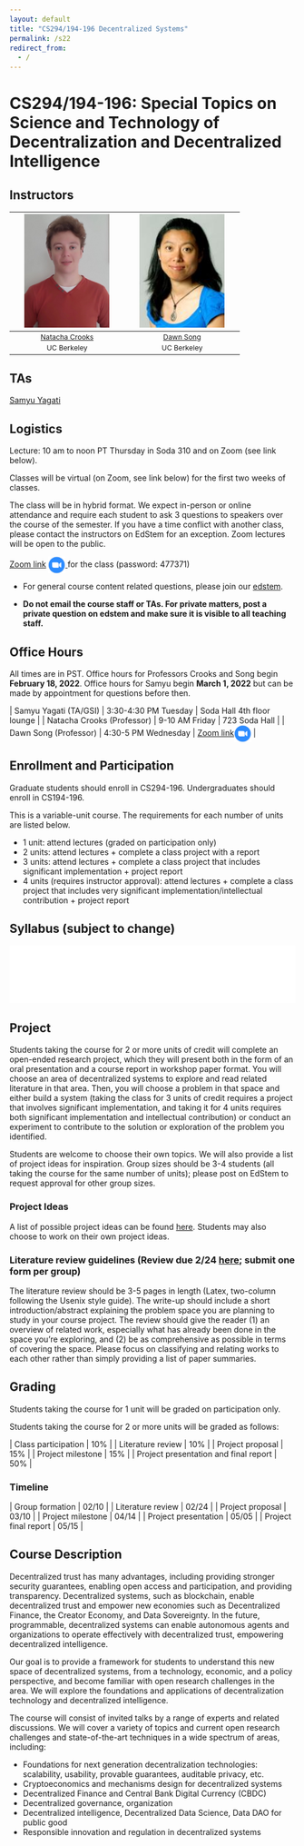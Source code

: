 ```yaml
---
layout: default
title: "CS294/194-196 Decentralized Systems"
permalink: /s22
redirect_from:
  - /
---
```


<!-- # Decentralized Systems -->

# CS294/194-196:  Special Topics on Science and Technology of Decentralization and Decentralized Intelligence
## Instructors

<table style="table-layout: fixed; font-size: 88%; align: middle; text-align: center; border-collapse: collapse">
  <thead>
    <tr>
     <th style="width: 40%;"><img style="object-fit:cover" width=150 height=200 src="/assets/nacrooks_prof_pic.jpeg" alt="Natacha Crooks"></th>
     <th style="width: 40%;"><img style="object-fit:cover" width=150 height=200 src="/assets/dawn-berkeley.jpg" alt="Dawn Song"></th>
    </tr>
  </thead>
  <tbody>
    <tr>
      <td><a href="https://nacrooks.github.io/">Natacha Crooks</a></td>
      <td><a href="https://people.eecs.berkeley.edu/~dawnsong/">Dawn Song</a></td>
    </tr>
    <tr>
      <td>UC Berkeley</td>
      <td>UC Berkeley</td>
    </tr>
  </tbody>
</table>

## TAs

<a href="https://people.eecs.berkeley.edu/~samyu/">Samyu Yagati</a>

## Logistics
Lecture: 10 am to noon PT Thursday in Soda 310 and on Zoom (see link below).

Classes will be virtual (on Zoom, see link below) for the first two weeks of classes.

The class will be in hybrid format. We expect in-person or online attendance and require each student to ask 3 questions to speakers over the course of the semester. If you have a time conflict with another class, please contact the instructors on EdStem for an exception. Zoom lectures will be open to the public.

[Zoom link](https://berkeley.zoom.us/j/98158813317) [ <img src="/assets/meetings.png" alt="link" width="30" style="vertical-align: middle"/> ](https://berkeley.zoom.us/j/98158813317) for the class (password: 477371)
- For general course content related questions, please join our [edstem](https://edstem.org/us/courses/16163/discussion/).
<!--and [discord](https://discord.gg/3yFqmRjZDA. - <span style="color: red;">-->
- <b>Do not email the course staff or TAs. For private matters, post a private question on edstem and make sure it is visible to all teaching staff.</b>


## Office Hours
All times are in PST. Office hours for Professors Crooks and Song begin <b>February 18, 2022</b>. Office hours for Samyu begin <b>March 1, 2022</b> but can be made by appointment for questions before then.

| Samyu Yagati (TA/GSI) | 3:30-4:30 PM Tuesday | Soda Hall 4th floor lounge |
| Natacha Crooks (Professor) | 9-10 AM Friday  | 723 Soda Hall |
| Dawn Song (Professor) | 4:30-5 PM Wednesday | [Zoom link](https://berkeley.zoom.us/j/3665214895)[_<img src="/assets/meetings.png" alt="link" width="30" style="vertical-align: middle"/>_](https://berkeley.zoom.us/j/3665214895) |

<!--| Dawn Song (Professor) | 05:00pm-05:30pm Wed | [Zoom link](https://berkeley.zoom.us/j/93029293682?pwd%3DOVBybGhMYVBCTEJUelNyRm5SdHZuZz09&sa=D&source=calendar&usg=AOvVaw1DYoPVsE2MYIbUQwxzojdD) (ID: 93029293682, Passcode: 5q47hS3N) |
| Xiaoyuan Liu (TA/GSI) | 12:30pm-01:30pm Thu | [Zoom link](https://berkeley.zoom.us/j/94026140944?pwd=blcxeE5DZmNHWWdDN0RxS2RpdEQvdz09) |
| Neil Giridharan (TA/GSI) | 03:00pm-04:00pm Fri | [Zoom link](https://berkeley.zoom.us/j/5432961734) |
-->

## Enrollment and Participation
Graduate students should enroll in CS294-196. Undergraduates should enroll in CS194-196.
 
This is a variable-unit course. The requirements for each number of units are listed below.
<ul>
  <li>1 unit: attend lectures (graded on participation only)</li>
  <li>2 units: attend lectures + complete a class project with a report</li>
  <li>3 units: attend lectures + complete a class project that includes significant implementation + project report</li>
  <li>4 units (requires instructor approval): attend lectures + complete a class project that includes very significant implementation/intellectual contribution + project report</li>
</ul>


<!--For graduate students, please register for CS294-177; for undergraduate students, please register for CS194-177. Please join our [edstem](https://edstem.org/us/courses/7861/discussion/).
-->

## Syllabus (subject to change)
<iframe id="syllabus" src="/s22_syllabus" width="100%" height="100" frameborder=0> </iframe>

<script>
  function setIframeHeight(iframe) {
    if (iframe) {
        var iframeWin = iframe.contentWindow || iframe.contentDocument.parentWindow;
        if (iframeWin.document.body) {
            iframe.height = iframeWin.document.documentElement.scrollHeight || iframeWin.document.body.scrollHeight;
        }
    }
  };

  window.onload = function() {
      setIframeHeight(document.getElementById('syllabus'));
  };
</script>

## Project

Students taking the course for 2 or more units of credit will complete an open-ended research project, which they will present both in the form of an oral presentation and a course report in workshop paper format. You will choose an area of decentralized systems to explore and read related literature in that area. Then, you will choose a problem in that space and either build a system (taking the class for 3 units of credit requires a project that involves significant implementation, and taking it for 4 units requires both significant implementation and intellectual contribution) or conduct an experiment to contribute to the solution or exploration of the problem you identified.

Students are welcome to choose their own topics. We will also provide a list of project ideas for inspiration. Group sizes should be 3-4 students (all taking the course for the same number of units); please post on EdStem to request approval for other group sizes.

### Project Ideas
A list of possible project ideas can be found <a href="https://docs.google.com/presentation/d/1TJ2NRyjLEc25t1pPbdL5oNYjfXKWQD5Th9EDiUvzvWk/edit?usp=sharing">here</a>. Students may also choose to work on their own project ideas. 

### Literature review guidelines (Review due 2/24 <a href="https://forms.gle/wzvBmjnu6UGZWcLY6">here</a>; submit one form per group)
The literature review should be 3-5 pages in length (Latex, two-column following the Usenix style guide). The write-up should include a short introduction/abstract explaining the problem space you are planning to study in your course project. The review should give the reader (1) an overview of related work, especially what has already been done in the space you’re exploring, and (2) be as comprehensive as possible in terms of covering the space. Please focus on classifying and relating works to each other rather than simply providing a list of paper summaries.

## Grading
Students taking the course for 1 unit will be graded on participation only.

Students taking the course for 2 or more units will be graded as follows:

| Class participation | 10% |
| Literature review | 10% |
| Project proposal | 15% |
| Project milestone | 15% |
| Project presentation and final report | 50% |


### Timeline

| Group formation | 02/10 |
| Literature review | 02/24 |
| Project proposal | 03/10 |
| Project milestone | 04/14 |
| Project presentation | 05/05 |
| Project final report | 05/15 |

## Course Description
Decentralized trust has many advantages, including providing stronger security guarantees, enabling open access and participation, and providing transparency. Decentralized systems, such as blockchain, enable decentralized trust and empower new economies such as Decentralized Finance, the Creator Economy, and Data Sovereignty. In the future, programmable, decentralized systems can enable autonomous agents and organizations to operate effectively with decentralized trust, empowering decentralized intelligence.

Our goal is to provide a framework for students to understand this new space of decentralized systems, from a technology, economic, and a policy perspective, and become familiar with open research challenges in the area. We will explore the foundations and applications of decentralization technology and decentralized intelligence. 

The course will consist of invited talks by a range of experts and related discussions. We will cover a variety of topics and current open research challenges and state-of-the-art techniques in a wide spectrum of areas, including:

<ul>
  <li>Foundations for next generation decentralization technologies: scalability, usability, provable guarantees, auditable privacy, etc.</li>
  <li>Cryptoeconomics and mechanisms design for decentralized systems </li> 
  <li>Decentralized Finance and Central Bank Digital Currency (CBDC) </li> 
  <li>Decentralized governance, organization </li> 
  <li>Decentralized intelligence, Decentralized Data Science, Data DAO for public good</li>
  <li>Responsible innovation and regulation in decentralized systems</li>
</ul>


